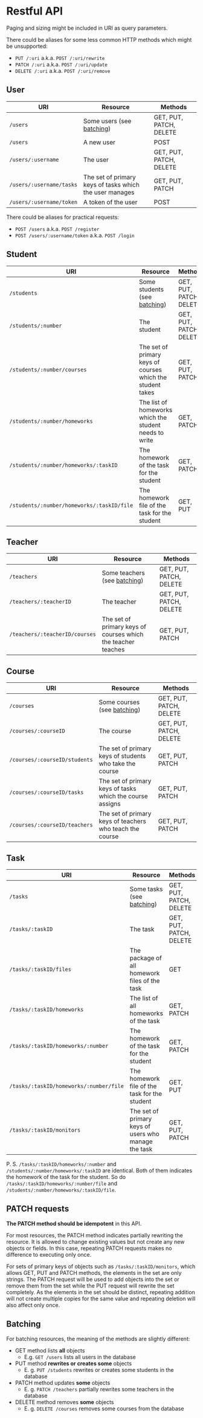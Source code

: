 # Restful API

Paging and sizing might be included in URI as query parameters.

There could be aliases for some less common HTTP methods which might be unsupported:

- `PUT /:uri` a.k.a. `POST /:uri/rewrite`
- `PATCH /:uri` a.k.a. `POST /:uri/update`
- `DELETE /:uri` a.k.a. `POST /:uri/remove`

## User

| URI                      | Resource                                                | Methods                 |
| ------------------------ | ------------------------------------------------------- | ----------------------- |
| `/users`                 | Some users (see [batching](#batching))                  | GET, PUT, PATCH, DELETE |
| `/users`                 | A new user                                              | POST                    |
| `/users/:username`       | The user                                                | GET, PUT, PATCH, DELETE |
| `/users/:username/tasks` | The set of primary keys of tasks which the user manages | GET, PUT, PATCH         |
| `/users/:username/token` | A token of the user                                     | POST                    |

There could be aliases for practical requests:

- `POST /users` a.k.a. `POST /register`
- `POST /users/:username/token` a.k.a. `POST /login`

## Student

| URI                                        | Resource                                                   | Methods                 |
| ------------------------------------------ | ---------------------------------------------------------- | ----------------------- |
| `/students`                                | Some students (see [batching](#batching))                  | GET, PUT, PATCH, DELETE |
| `/students/:number`                        | The student                                                | GET, PUT, PATCH, DELETE |
| `/students/:number/courses`                | The set of primary keys of courses which the student takes | GET, PUT, PATCH         |
| `/students/:number/homeworks`              | The list of homeworks which the student needs to write     | GET, PATCH              |
| `/students/:number/homeworks/:taskID`      | The homework of the task for the student                   | GET, PATCH              |
| `/students/:number/homeworks/:taskID/file` | The homework file of the task for the student              | GET, PUT                |

## Teacher

| URI                            | Resource                                                     | Methods                 |
| ------------------------------ | ------------------------------------------------------------ | ----------------------- |
| `/teachers`                    | Some teachers (see [batching](#batching))                    | GET, PUT, PATCH, DELETE |
| `/teachers/:teacherID`         | The teacher                                                  | GET, PUT, PATCH, DELETE |
| `/teachers/:teacherID/courses` | The set of primary keys of courses which the teacher teaches | GET, PUT, PATCH         |

## Course

| URI                           | Resource                                                  | Methods                 |
| ----------------------------- | --------------------------------------------------------- | ----------------------- |
| `/courses`                    | Some courses (see [batching](#batching))                  | GET, PUT, PATCH, DELETE |
| `/courses/:courseID`          | The course                                                | GET, PUT, PATCH, DELETE |
| `/courses/:courseID/students` | The set of primary keys of students who take the course   | GET, PUT, PATCH         |
| `/courses/:courseID/tasks`    | The set of primary keys of tasks which the course assigns | GET, PUT, PATCH         |
| `/courses/:courseID/teachers` | The set of primary keys of teachers who teach the course  | GET, PUT, PATCH         |

## Task

| URI                                     | Resource                                             | Methods                 |
| --------------------------------------- | ---------------------------------------------------- | ----------------------- |
| `/tasks`                                | Some tasks (see [batching](#batching))               | GET, PUT, PATCH, DELETE |
| `/tasks/:taskID`                        | The task                                             | GET, PUT, PATCH, DELETE |
| `/tasks/:taskID/files`                  | The package of all homework files of the task        | GET                     |
| `/tasks/:taskID/homeworks`              | The list of all homeworks of the task                | GET, PATCH              |
| `/tasks/:taskID/homeworks/:number`      | The homework of the task for the student             | GET, PATCH              |
| `/tasks/:taskID/homeworks/:number/file` | The homework file of the task for the student        | GET, PUT                |
| `/tasks/:taskID/monitors`               | The set of primary keys of users who manage the task | GET, PUT, PATCH         |

P. S. `/tasks/:taskID/homeworks/:number` and `/students/:number/homeworks/:taskID` are identical. Both of them indicates the homework of the task for the student. So do `/tasks/:taskID/homeworks/:number/file` and `/students/:number/homeworks/:taskID/file`.

## PATCH requests

**The PATCH method should be idempotent** in this API.

For most resources, the PATCH method indicates partially rewriting the resource. It is allowed to change existing values but not create any new objects or fields. In this case, repeating PATCH requests makes no difference to executing only once.

For sets of primary keys of objects such as `/tasks/:taskID/monitors`, which allows GET, PUT and PATCH methods, the elements in the set are only strings. The PATCH request will be used to add objects into the set or remove them from the set while the PUT request will rewrite the set completely. As the elements in the set should be distinct, repeating addition will not create multiple copies for the same value and repeating deletion will also affect only once.

## Batching

For batching resources, the meaning of the methods are slightly different:

- GET method lists **all** objects
  - E.g. `GET /users` lists all users in the database
- PUT method **rewrites or creates some** objects
  - E. g. `PUT /students` rewrites or creates some students in the database
- PATCH method updates **some** objects
  - E. g. `PATCH /teachers` partially rewrites some teachers in the database
- DELETE method removes **some** objects
  - E. g. `DELETE /courses` removes some courses from the database
